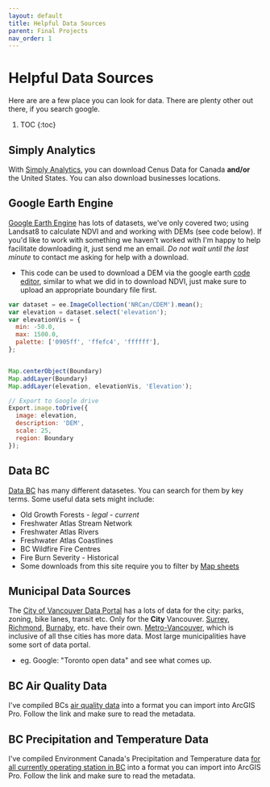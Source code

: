 ```yaml
---
layout: default
title: Helpful Data Sources
parent: Final Projects
nav_order: 1
---
```


# Helpful Data Sources

Here are are a few place you can look for data.  There are plenty other out there, if you search google.

1. TOC
{:toc}

## Simply Analytics

With [Simply Analytics](https://resources.library.ubc.ca/page.php?id=1044), you can download Cenus Data for Canada **and/or** the United States.  You can also download businesses locations.

## Google Earth Engine

[Google Earth Engine](https://developers.google.com/earth-engine/datasets/) has lots of datasets, we've only covered two; using Landsat8 to calculate NDVI and and working with DEMs (see code below).  If you'd like to work with something we haven't worked with I'm happy to help facilitate downloading it, just send me an email.  *Do not wait until the last minute* to contact me asking for help with a download.
* This code can be used to download a DEM via the google earth [code editor](https://code.earthengine.google.com/), similar to what we did in to download NDVI, just make sure to upload an appropriate boundary file first.

```javascript
var dataset = ee.ImageCollection('NRCan/CDEM').mean();
var elevation = dataset.select('elevation');
var elevationVis = {
  min: -50.0,
  max: 1500.0,
  palette: ['0905ff', 'ffefc4', 'ffffff'],
};


Map.centerObject(Boundary)
Map.addLayer(Boundary)
Map.addLayer(elevation, elevationVis, 'Elevation');

// Export to Google drive
Export.image.toDrive({
  image: elevation,
  description: 'DEM',
  scale: 25,
  region: Boundary
});
````

## Data BC

[Data BC](https://data.gov.bc.ca/) has many different datasetes.  You can search for them by key terms.  Some useful data sets might include:

* Old Growth Forests *- legal - current*
* Freshwater Atlas Stream Network
* Freshwater Atlas Rivers
* Freshwater Atlas Coastlines
* BC Wildfire Fire Centres
* Fire Burn Severity - Historical
* Some downloads from this site require you to filter by [Map sheets](https://open.canada.ca/data/en/dataset/055919c2-101e-4329-bfd7-1d0c333c0e62)

## Municipal Data Sources

The [City of Vancouver Data Portal](https://opendata.vancouver.ca/pages/home/) has a lots of data for the city: parks, zoning, bike lanes, transit etc.  Only for the **City** Vancouver.  [Surrey](https://www.surrey.ca/services-payments/online-services/open-data), [Richmond](https://www.richmond.ca/discover/maps.htm), [Burnaby](https://www.burnaby.ca/services-and-payments/maps-and-open-data), etc. have their own.  [Metro-Vancouver](http://www.metrovancouver.org/data#k=), which is inclusive of all thse cities has more data.  Most large municipalities have some sort of data portal.
* eg.  Google: "Toronto open data" and see what comes up.

## BC Air Quality Data

I've compiled BCs [air quality data](https://github.com/June-Skeeter/BCAirQuality) into a format you can import into ArcGIS Pro.  Follow the link and make sure to read the metadata.


## BC Precipitation and Temperature Data

I've compiled Environment Canada's Precipitation and Temperature data [for all currently operating station in BC](https://github.com/June-Skeeter/CA_wxData_Download/tree/main/Summaries) into a format you can import into ArcGIS Pro.  Follow the link and make sure to read the metadata.